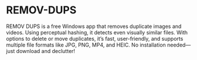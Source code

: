 # REMOV-DUPS
REMOV DUPS is a free Windows app that removes duplicate images and videos. Using perceptual hashing, it detects even visually similar files. With options to delete or move duplicates, it’s fast, user-friendly, and supports multiple file formats like JPG, PNG, MP4, and HEIC. No installation needed—just download and declutter!
